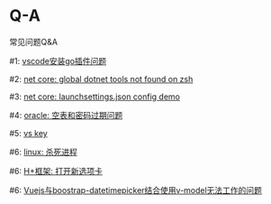 # Q-A
常见问题Q&amp;A

#1: [vscode安装go插件问题](https://github.com/cnfanhua/Q-A/issues/1)

#2: [net core: global dotnet tools not found on zsh](https://github.com/cnfanhua/Q-A/issues/2)

#3: [net core: launchsettings.json config demo](https://github.com/cnfanhua/Q-A/issues/3)

#4: [oracle: 空表和密码过期问题](https://github.com/cnfanhua/Q-A/issues/4)

#5: [vs key](https://github.com/cnfanhua/Q-A/issues/5)

#6: [linux: 杀死进程](https://github.com/cnfanhua/Q-A/issues/6)

#6: [H+框架: 打开新选项卡](https://github.com/cnfanhua/Q-A/issues/7)

#6: [Vuejs与boostrap-datetimepicker结合使用v-model无法工作的问题](https://github.com/cnfanhua/Q-A/issues/8)

